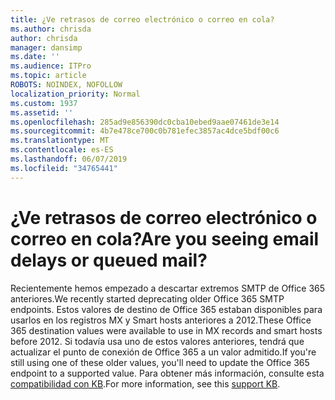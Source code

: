 ```yaml
---
title: ¿Ve retrasos de correo electrónico o correo en cola?
ms.author: chrisda
author: chrisda
manager: dansimp
ms.date: ''
ms.audience: ITPro
ms.topic: article
ROBOTS: NOINDEX, NOFOLLOW
localization_priority: Normal
ms.custom: 1937
ms.assetid: ''
ms.openlocfilehash: 285ad9e856390dc0cba10ebed9aae07461de3e14
ms.sourcegitcommit: 4b7e478ce700c0b781efec3857ac4dce5bdf00c6
ms.translationtype: MT
ms.contentlocale: es-ES
ms.lasthandoff: 06/07/2019
ms.locfileid: "34765441"
---
```

# <a name="are-you-seeing-email-delays-or-queued-mail"></a><span data-ttu-id="e1f86-102">¿Ve retrasos de correo electrónico o correo en cola?</span><span class="sxs-lookup"><span data-stu-id="e1f86-102">Are you seeing email delays or queued mail?</span></span>

<span data-ttu-id="e1f86-103">Recientemente hemos empezado a descartar extremos SMTP de Office 365 anteriores.</span><span class="sxs-lookup"><span data-stu-id="e1f86-103">We recently started deprecating older Office 365 SMTP endpoints.</span></span> <span data-ttu-id="e1f86-104">Estos valores de destino de Office 365 estaban disponibles para usarlos en los registros MX y Smart hosts anteriores a 2012.</span><span class="sxs-lookup"><span data-stu-id="e1f86-104">These Office 365 destination values were available to use in MX records and smart hosts before 2012.</span></span> <span data-ttu-id="e1f86-105">Si todavía usa uno de estos valores anteriores, tendrá que actualizar el punto de conexión de Office 365 a un valor admitido.</span><span class="sxs-lookup"><span data-stu-id="e1f86-105">If you're still using one of these older values, you'll need to update the Office 365 endpoint to a supported value.</span></span> <span data-ttu-id="e1f86-106">Para obtener más información, consulte esta [compatibilidad con KB](https://support.microsoft.com/help/4057301/attr35-response-code-when-mail-is-sent-to-eop-exo).</span><span class="sxs-lookup"><span data-stu-id="e1f86-106">For more information, see this [support KB](https://support.microsoft.com/help/4057301/attr35-response-code-when-mail-is-sent-to-eop-exo).</span></span>
